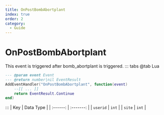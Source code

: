 ```yaml
---
title: OnPostBombAbortplant
index: true
order: 2
category:
  - Guide
---
```


# OnPostBombAbortplant
This event is triggered after bomb_abortplant is triggered.
::: tabs
@tab Lua
```lua
--- @param event Event
--- @return number|nil EventResult
AddEventHandler("OnPostBombAbortplant", function(event)
    --[[ ... ]]
    return EventResult.Continue
end)
```

:::
|    Key   | Data Type |
| :------: | :-------: |
| `userid` |   `int`   |
|  `site`  |   `int`   |